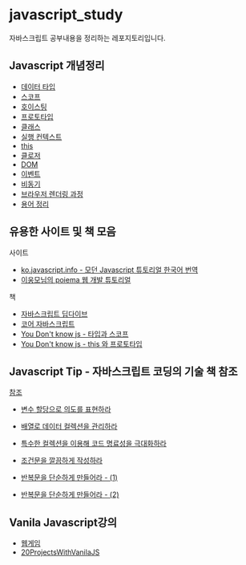 # javascript_study
자바스크립트 공부내용을 정리하는 레포지토리입니다.



## Javascript 개념정리

- [데이터 타입](./conceptNote/데이터선언.md)
- [스코프](./conceptNote/scope.md)
- [호이스팅](./conceptNote/호이스팅.md)
- [프로토타입](./conceptNote/프로토타입.md)
- [클래스](./conceptNote/클래스.md)
- [실행 컨텍스트](./conceptNote/실행컨텍스트.md)
- [this](./conceptNote/this.md)
- [클로저](./conceptNote/클로저.md)
- [DOM](./conceptNote/DOM.md)
- [이벤트](./conceptNote/이벤트.md)
- [비동기](./conceptNote/비동기.md)
- [브라우저 렌더링 과정](./conceptNote/rendering.md)
- [용어 정리](./conceptNote/용어정리.md)

## 유용한 사이트 및 책 모음

사이트

- [ko.javascript.info - 모던 Javascript 튜토리얼 한국어 번역](https://ko.javascript.info/)
- [이웅모님의 poiema 웹 개발 튜토리얼](https://poiemaweb.com/)



책

- [자바스크립트 딥다이브](http://www.yes24.com/Product/Goods/92742567?OzSrank=1)
- [코어 자바스크립트](http://www.yes24.com/Product/Goods/78586788)
- [You Don't know js - 타입과 스코프](http://www.yes24.com/Product/Goods/43219481)
- [You Don't know js - this 와 프로토타입](http://www.yes24.com/Product/Goods/44132601)



## Javascript Tip - 자바스크립트 코딩의 기술 책 참조

[참조](https://github.com/jsmapr1/simplifying-js)

- [변수 할당으로 의도를 표현하라](./javascriptTip/variable.md)
- [배열로 데이터 컬렉션을 관리하라](./javascriptTip/array.md)

- [특수한 컬렉션을 이용해 코드 명료성을 극대화하라](./javascriptTip/collection.md)

- [조건문을 깔끔하게 작성하라](./javascriptTip/condition.md)

- [반복문을 단순하게 만들어라 - (1)](./javascriptTip/loop1)

- [반복문을 단순하게 만들어라 - (2)](./javascriptTip/loop2)



## Vanila Javascript강의

- [웹게임](https://kyun2da.github.io/Javascript_Concept_Note/site/index.html)
- [20ProjectsWithVanilaJS](./20projectsWithVanilaJS)